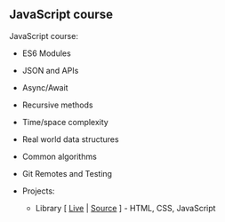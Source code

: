 ## JavaScript course
JavaScript course:
- ES6 Modules
- JSON and APIs
- Async/Await
- Recursive methods
- Time/space complexity
- Real world data structures
- Common algorithms
- Git Remotes and Testing

- Projects:
  - Library [ [Live]() | [Source](https://github.com/cesarbrancalhao/Odin.Library) ] - HTML, CSS, JavaScript